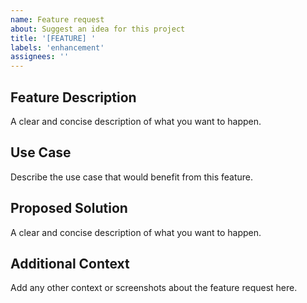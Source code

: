 ```yaml
---
name: Feature request
about: Suggest an idea for this project
title: '[FEATURE] '
labels: 'enhancement'
assignees: ''
---
```


## Feature Description
A clear and concise description of what you want to happen.

## Use Case
Describe the use case that would benefit from this feature.

## Proposed Solution
A clear and concise description of what you want to happen.

## Additional Context
Add any other context or screenshots about the feature request here.

